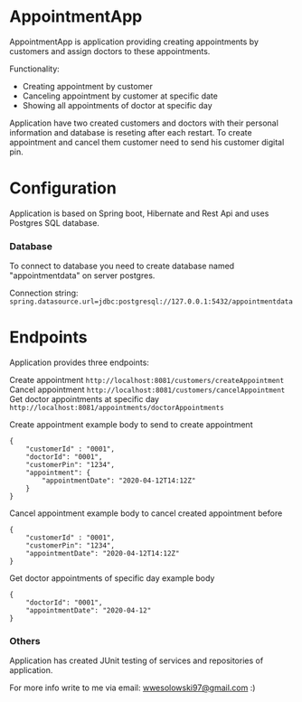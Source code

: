 # AppointmentApp
AppointmentApp is application providing creating appointments by customers and assign doctors to these appointments.

Functionality:
  - Creating appointment by customer
  - Canceling appointment by customer at specific date
  - Showing all appointments of doctor at specific day

Application have two created customers and doctors with their personal information and database is reseting after each restart. To create appointment and cancel them customer need to send his customer digital pin.
# Configuration
Application is based on Spring boot, Hibernate and Rest Api and uses Postgres SQL database.
### Database
To connect to database you need to create database named "appointmentdata" on server postgres. 

Connection string:
  `spring.datasource.url=jdbc:postgresql://127.0.0.1:5432/appointmentdata`

# Endpoints

Application provides three endpoints:

Create appointment
`http://localhost:8081/customers/createAppointment`
Cancel appointment
`http://localhost:8081/customers/cancelAppointment`
Get doctor appointments at specific day
`http://localhost:8081/appointments/doctorAppointments`

Create appointment example body to send to create appointment
```
{
    "customerId" : "0001",
    "doctorId": "0001",
    "customerPin": "1234",
    "appointment": {
        "appointmentDate": "2020-04-12T14:12Z"
    }
}
```
Cancel appointment example body to cancel created appointment before
```
{
    "customerId" : "0001",
    "customerPin": "1234",
    "appointmentDate": "2020-04-12T14:12Z"
}
```
Get doctor appointments of specific day example body
```
{
    "doctorId": "0001",
    "appointmentDate": "2020-04-12"
}
```

### Others

Application has created JUnit testing of services and repositories of application.

For more info write to me via email: 
wwesolowski97@gmail.com :)